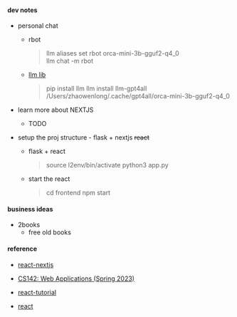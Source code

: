 #### dev notes

-   personal chat

    -   rbot

        > llm aliases set rbot orca-mini-3b-gguf2-q4_0  
        > llm chat -m rbot

    -   [llm lib](https://simonwillison.net/2023/Jul/12/llm/)
        > pip install llm
        > llm install llm-gpt4all  
        > /Users/zhaowenlong/.cache/gpt4all/orca-mini-3b-gguf2-q4_0

-   learn more about NEXTJS

    -   TODO

-   setup the proj structure - flask + nextjs ~~react~~
    -   flask + react
        > source l2env/bin/activate
        > python3 app.py
    -   start the react
        > cd frontend
        > npm start

#### business ideas

-   2books
    -   free old books

#### reference

-   [react-nextjs](https://nextjs.org/learn/react-foundations/updating-state)

-   [CS142: Web Applications (Spring 2023)](https://web.stanford.edu/class/cs142/lectures.html)
-   [react-tutorial](https://www.runoob.com/react/react-tutorial.html)
-   [react](https://react.dev/learn)

